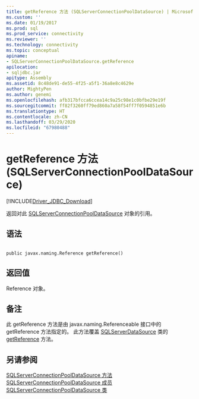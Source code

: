 ```yaml
---
title: getReference 方法 (SQLServerConnectionPoolDataSource) | Microsoft Docs
ms.custom: ''
ms.date: 01/19/2017
ms.prod: sql
ms.prod_service: connectivity
ms.reviewer: ''
ms.technology: connectivity
ms.topic: conceptual
apiname:
- SQLServerConnectionPoolDataSource.getReference
apilocation:
- sqljdbc.jar
apitype: Assembly
ms.assetid: 8c48de91-de55-4f25-a5f1-36a8e8c4629e
author: MightyPen
ms.author: genemi
ms.openlocfilehash: afb317bfcca6ccea14c9a25c98e1c0bfbe29e19f
ms.sourcegitcommit: ff82f3260ff79ed860a7a58f54ff7f0594851e6b
ms.translationtype: HT
ms.contentlocale: zh-CN
ms.lasthandoff: 03/29/2020
ms.locfileid: "67980488"
---
```

# <a name="getreference-method-sqlserverconnectionpooldatasource"></a>getReference 方法 (SQLServerConnectionPoolDataSource)
[!INCLUDE[Driver_JDBC_Download](../../../includes/driver_jdbc_download.md)]

  返回对此 [SQLServerConnectionPoolDataSource](../../../connect/jdbc/reference/sqlserverconnectionpooldatasource-class.md) 对象的引用。  
  
## <a name="syntax"></a>语法  
  
```  
  
public javax.naming.Reference getReference()  
```  
  
## <a name="return-value"></a>返回值  
 Reference 对象。  
  
## <a name="remarks"></a>备注  
 此 getReference 方法是由 javax.naming.Referenceable 接口中的 getReference 方法指定的。 此方法覆盖 [SQLServerDataSource](../../../connect/jdbc/reference/sqlserverdatasource-class.md) 类的 [getReference](../../../connect/jdbc/reference/getreference-method-sqlserverdatasource.md) 方法。  
  
## <a name="see-also"></a>另请参阅  
 [SQLServerConnectionPoolDataSource 方法](../../../connect/jdbc/reference/sqlserverconnectionpooldatasource-methods.md)   
 [SQLServerConnectionPoolDataSource 成员](../../../connect/jdbc/reference/sqlserverconnectionpooldatasource-members.md)   
 [SQLServerConnectionPoolDataSource 类](../../../connect/jdbc/reference/sqlserverconnectionpooldatasource-class.md)  
  
  
